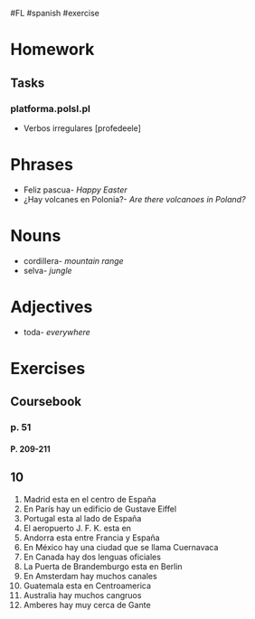 #FL #spanish #exercise 

# Homework
## Tasks
### platforma.polsl.pl
- Verbos irregulares \[profedeele]

# Phrases
- Feliz pascua- *Happy Easter*
- ¿Hay volcanes en Polonia?- *Are there volcanoes in Poland?*

# Nouns
- cordillera- *mountain range*
- selva- *jungle*

# Adjectives
- toda- *everywhere*

# Exercises
## Coursebook
### p. 51
#### P. 209-211

## 10
1. Madrid esta en el centro de España
2. En París hay un edificio de Gustave Eiffel
3. Portugal esta al lado de España
4. El aeropuerto J. F. K. esta en 
5. Andorra esta entre Francia y España
6. En México hay una ciudad que se llama Cuernavaca
7. En Canada hay dos lenguas oficiales
8. La Puerta de Brandemburgo esta en Berlin
9. En Amsterdam hay muchos canales
10. Guatemala esta en Centroamerica
11. Australia hay muchos cangruos
12. Amberes hay muy cerca de Gante
